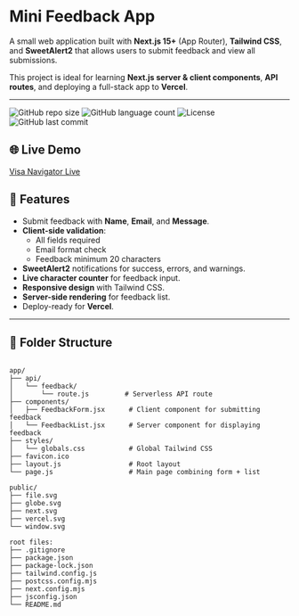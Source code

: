 # Mini Feedback App

A small web application built with **Next.js 15+** (App Router), **Tailwind CSS**, and **SweetAlert2** that allows users to submit feedback and view all submissions.

This project is ideal for learning **Next.js server & client components**, **API routes**, and deploying a full-stack app to **Vercel**.

---


![GitHub repo size](https://img.shields.io/github/repo-size/mostakim69/Job-Task-03-Mini-Feedback-App)
![GitHub language count](https://img.shields.io/github/languages/count/mostakim69/Job-Task-03-Mini-Feedback-App)
![License](https://img.shields.io/github/license/mostakim69/Job-Task-03-Mini-Feedback-App)
![GitHub last commit](https://img.shields.io/github/last-commit/mostakim69/Job-Task-03-Mini-Feedback-App)

## 🌐 Live Demo
[Visa Navigator Live](https://mini-feedback-app-three.vercel.app/)


## 🌟 Features

- Submit feedback with **Name**, **Email**, and **Message**.
- **Client-side validation**:
  - All fields required
  - Email format check
  - Feedback minimum 20 characters
- **SweetAlert2** notifications for success, errors, and warnings.
- **Live character counter** for feedback input.
- **Responsive design** with Tailwind CSS.
- **Server-side rendering** for feedback list.
- Deploy-ready for **Vercel**.

---


## 📁 Folder Structure

```

app/
├── api/
│   └── feedback/
│       └── route.js         # Serverless API route
├── components/
│   ├── FeedbackForm.jsx      # Client component for submitting feedback
│   └── FeedbackList.jsx      # Server component for displaying feedback
├── styles/
│   └── globals.css           # Global Tailwind CSS
├── favicon.ico
├── layout.js                 # Root layout
└── page.js                   # Main page combining form + list

public/
├── file.svg
├── globe.svg
├── next.svg
├── vercel.svg
└── window.svg

root files:
├── .gitignore
├── package.json
├── package-lock.json
├── tailwind.config.js
├── postcss.config.mjs
├── next.config.mjs
├── jsconfig.json
└── README.md
```